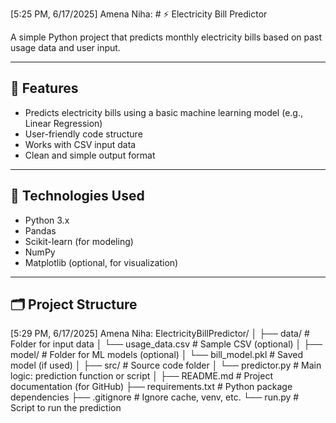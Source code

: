 [5:25 PM, 6/17/2025] Amena Niha: # ⚡ Electricity Bill Predictor

A simple Python project that predicts monthly electricity bills based on past usage data and user input.

---

## 📌 Features

- Predicts electricity bills using a basic machine learning model (e.g., Linear Regression)
- User-friendly code structure
- Works with CSV input data
- Clean and simple output format

---

## 🧠 Technologies Used

- Python 3.x
- Pandas
- Scikit-learn (for modeling)
- NumPy
- Matplotlib (optional, for visualization)

---

## 🗂️ Project Structure
[5:29 PM, 6/17/2025] Amena Niha: ElectricityBillPredictor/
│
├── data/                      # Folder for input data
│   └── usage_data.csv         # Sample CSV (optional)
│
├── model/                     # Folder for ML models (optional)
│   └── bill_model.pkl         # Saved model (if used)
│
├── src/                       # Source code folder
│   └── predictor.py           # Main logic: prediction function or script
│
├── README.md                  # Project documentation (for GitHub)
├── requirements.txt           # Python package dependencies
├── .gitignore                 # Ignore cache, venv, etc.
└── run.py                     # Script to run the prediction

